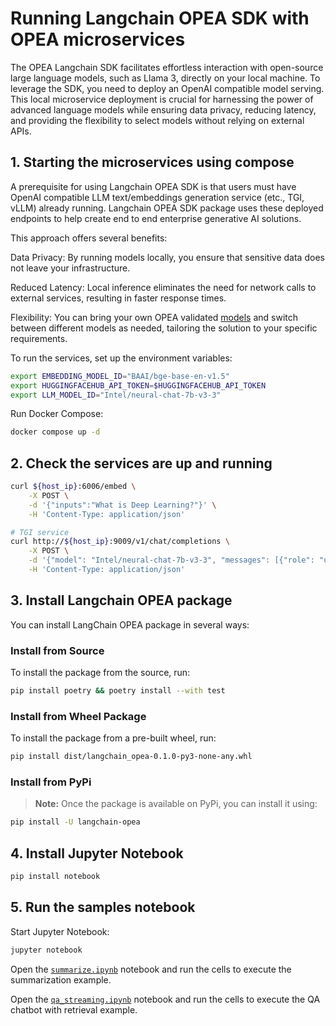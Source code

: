 ﻿# Running Langchain OPEA SDK with OPEA microservices

The OPEA Langchain SDK facilitates effortless interaction with open-source large language models, such as Llama 3, directly on your local machine. To leverage the SDK, you need to deploy an OpenAI compatible model serving.
This local microservice deployment is crucial for harnessing the power of advanced language models while ensuring data privacy, reducing latency, and providing the flexibility to select models without relying on external APIs.

## 1. Starting the microservices using compose

A prerequisite for using Langchain OPEA SDK is that users must have OpenAI compatible LLM text/embeddings generation service (etc., TGI, vLLM) already running. Langchain OPEA SDK package uses these deployed endpoints to help create end to end enterprise generative AI solutions.

This approach offers several benefits:

Data Privacy: By running models locally, you ensure that sensitive data does not leave your infrastructure.

Reduced Latency: Local inference eliminates the need for network calls to external services, resulting in faster response times.

Flexibility: You can bring your own OPEA validated [models](https://github.com/opea-project/GenAIComps/blob/main/comps/llms/text-generation/README.md#validated-llm-models) and switch between different models as needed, tailoring the solution to your specific requirements.

To run the services, set up the environment variables:

```bash
export EMBEDDING_MODEL_ID="BAAI/bge-base-en-v1.5"
export HUGGINGFACEHUB_API_TOKEN=$HUGGINGFACEHUB_API_TOKEN
export LLM_MODEL_ID="Intel/neural-chat-7b-v3-3"
```

Run Docker Compose:

```bash
docker compose up -d
```

## 2. Check the services are up and running

```bash
curl ${host_ip}:6006/embed \
    -X POST \
    -d '{"inputs":"What is Deep Learning?"}' \
    -H 'Content-Type: application/json'
```

```bash
# TGI service
curl http://${host_ip}:9009/v1/chat/completions \
    -X POST \
    -d '{"model": "Intel/neural-chat-7b-v3-3", "messages": [{"role": "user", "content": "What is Deep Learning?"}], "max_tokens":17}' \
    -H 'Content-Type: application/json'
```

## 3. Install Langchain OPEA package

You can install LangChain OPEA package in several ways:

### Install from Source

To install the package from the source, run:

```bash
pip install poetry && poetry install --with test
```

### Install from Wheel Package

To install the package from a pre-built wheel, run:

```bash
pip install dist/langchain_opea-0.1.0-py3-none-any.whl
```

### Install from PyPi

> **Note:** Once the package is available on PyPi, you can install it using:

```bash
pip install -U langchain-opea
```

## 4. Install Jupyter Notebook

```bash
pip install notebook
```

## 5. Run the samples notebook

Start Jupyter Notebook:

```bash
jupyter notebook
```

Open the [`summarize.ipynb`](./summarize.ipynb) notebook and run the cells to execute the summarization example.

Open the [`qa_streaming.ipynb`](./qa_streaming.ipynb) notebook and run the cells to execute the QA chatbot with retrieval example.
